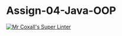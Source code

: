 # Assign-04-Java-OOP

[![Mr Coxall's Super Linter](https://github.com/ICS4U-Programming-TitwechW/Assign-04-Java-OOP/workflows/Mr%20Coxall's%20Super%20Linter/badge.svg)](https://github.com/ICS4U-Programming-TitwechW/Assign-04-Java-OOP/actions/)
